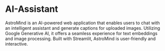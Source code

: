 # AI-Assistant
 AstroMind is an AI-powered web application that enables users to chat with an intelligent assistant and generate captions for uploaded images. Utilizing Google Generative AI, it offers a seamless experience for text embeddings and image processing. Built with Streamlit, AstroMind is user-friendly and interactive.

